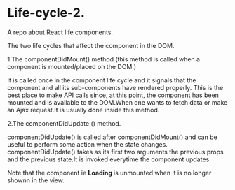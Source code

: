 # Life-cycle-2.

A repo about React life components.

The two life cycles that affect the component in the DOM.

1.The componentDidMount() method (this method is called when a component is mounted/placed on the DOM.)

It is called once in the component life cycle and it signals that the component and all its sub-components have rendered properly. This is the best place to make API calls since, at this point, the component has been mounted and is available to the DOM.When one wants to fetch data or make an Ajax request.It is usually done inside this method.

2.The componentDidUpdate () method.

componentDidUpdate() is called after componentDidMount() and can be useful to perform some action when the state changes. componentDidUpdate() takes as its first two arguments the previous props and the previous state.It is invoked everytime the component updates

Note that the component ie <b> Loading </b> is unmounted when it is no longer shownn in the view.
